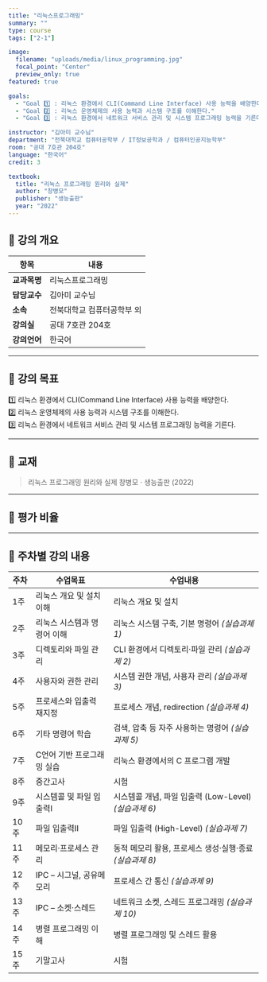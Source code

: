 ```yaml
---
title: "리눅스프로그래밍"
summary: ""
type: course
tags: ["2-1"]

image:
  filename: "uploads/media/linux_programming.jpg"
  focal_point: "Center"
  preview_only: true
featured: true

goals:
  - "Goal 1️⃣ : 리눅스 환경에서 CLI(Command Line Interface) 사용 능력을 배양한다."
  - "Goal 2️⃣ : 리눅스 운영체제의 사용 능력과 시스템 구조를 이해한다."
  - "Goal 3️⃣ : 리눅스 환경에서 네트워크 서비스 관리 및 시스템 프로그래밍 능력을 기른다."

instructor: "김아미 교수님"
department: "전북대학교 컴퓨터공학부 / IT정보공학과 / 컴퓨터인공지능학부"
room: "공대 7호관 204호"
language: "한국어"
credit: 3

textbook:
  title: "리눅스 프로그래밍 원리와 실제"
  author: "창병모"
  publisher: "생능출판"
  year: "2022"
---
```


<!--more-->

## 📘 강의 개요

| 항목 | 내용 |
|------|------|
| **교과목명** | 리눅스프로그래밍 |
| **담당교수** | 김아미 교수님 |
| **소속** | 전북대학교 컴퓨터공학부 외 |
| **강의실** | 공대 7호관 204호 |
| **강의언어** | 한국어 |

---

## 🎯 강의 목표

1️⃣ 리눅스 환경에서 CLI(Command Line Interface) 사용 능력을 배양한다.  
2️⃣ 리눅스 운영체제의 사용 능력과 시스템 구조를 이해한다.  
3️⃣ 리눅스 환경에서 네트워크 서비스 관리 및 시스템 프로그래밍 능력을 기른다.

---

## 📖 교재

> 리눅스 프로그래밍 원리와 실제 
> 창병모 · 생능출판 (2022)

---

## 🧮 평가 비율

<canvas id="evaluationChart" width="400" height="400"></canvas>

<script src="https://cdn.jsdelivr.net/npm/chart.js"></script>
<script>
const ctx = document.getElementById('evaluationChart');
new Chart(ctx, {
  type: 'pie',
  data: {
    labels: ['중간고사', '기말고사', '출석', '과제'],
    datasets: [{
      data: [35, 35, 10, 20],
      backgroundColor: ['#9ad0f5', '#ffb7b2', '#ffdac1', '#b5ead7'],
      borderColor: '#222',
      borderWidth: 2
    }]
  },
  options: {
    plugins: {
      legend: {
        position: 'bottom',
        labels: { color: '#ddd', font: { size: 14 } }
      }
    }
  }
});
</script>

---

## 📆 주차별 강의 내용

| 주차 | 수업목표 | 수업내용 |
|------|-----------|-----------|
| 1주 | 리눅스 개요 및 설치 이해 | 리눅스 개요 및 설치 |
| 2주 | 리눅스 시스템과 명령어 이해 | 리눅스 시스템 구축, 기본 명령어 *(실습과제 1)* |
| 3주 | 디렉토리와 파일 관리 | CLI 환경에서 디렉토리·파일 관리 *(실습과제 2)* |
| 4주 | 사용자와 권한 관리 | 시스템 권한 개념, 사용자 관리 *(실습과제 3)* |
| 5주 | 프로세스와 입출력 재지정 | 프로세스 개념, redirection *(실습과제 4)* |
| 6주 | 기타 명령어 학습 | 검색, 압축 등 자주 사용하는 명령어 *(실습과제 5)* |
| 7주 | C언어 기반 프로그래밍 실습 | 리눅스 환경에서의 C 프로그램 개발 |
| 8주 | 중간고사 | 시험 |
| 9주 | 시스템콜 및 파일 입출력Ⅰ | 시스템콜 개념, 파일 입출력 (Low-Level) *(실습과제 6)* |
| 10주 | 파일 입출력Ⅱ | 파일 입출력 (High-Level) *(실습과제 7)* |
| 11주 | 메모리·프로세스 관리 | 동적 메모리 활용, 프로세스 생성·실행·종료 *(실습과제 8)* |
| 12주 | IPC – 시그널, 공유메모리 | 프로세스 간 통신 *(실습과제 9)* |
| 13주 | IPC – 소켓·스레드 | 네트워크 소켓, 스레드 프로그래밍 *(실습과제 10)* |
| 14주 | 병렬 프로그래밍 이해 | 병렬 프로그래밍 및 스레드 활용 |
| 15주 | 기말고사 | 시험 |
